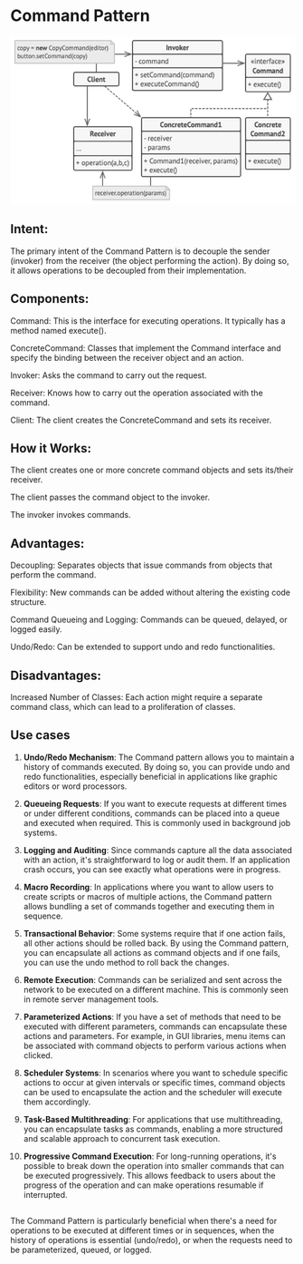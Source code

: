 # Command Pattern

![Structure](structure.png)

## Intent:
The primary intent of the Command Pattern is to decouple the sender (invoker) from the receiver (the object performing the action). By doing so, it allows operations to be decoupled from their implementation.

## Components:
Command: This is the interface for executing operations. It typically has a method named execute().

ConcreteCommand: Classes that implement the Command interface and specify the binding between the receiver object and an action.

Invoker: Asks the command to carry out the request.

Receiver: Knows how to carry out the operation associated with the command.

Client: The client creates the ConcreteCommand and sets its receiver.

## How it Works:
The client creates one or more concrete command objects and sets its/their receiver.

The client passes the command object to the invoker.

The invoker invokes commands.

## Advantages:
Decoupling: Separates objects that issue commands from objects that perform the command.

Flexibility: New commands can be added without altering the existing code structure.

Command Queueing and Logging: Commands can be queued, delayed, or logged easily.

Undo/Redo: Can be extended to support undo and redo functionalities.

## Disadvantages:
Increased Number of Classes: Each action might require a separate command class, which can lead to a proliferation of classes.

## Use cases
1. **Undo/Redo Mechanism**: 
The Command pattern allows you to maintain a history of commands executed. By doing so, you can provide undo and redo functionalities, especially beneficial in applications like graphic editors or word processors.

2. **Queueing Requests**: 
If you want to execute requests at different times or under different conditions, commands can be placed into a queue and executed when required. This is commonly used in background job systems.

3. **Logging and Auditing**:
Since commands capture all the data associated with an action, it's straightforward to log or audit them. If an application crash occurs, you can see exactly what operations were in progress.

4. **Macro Recording**: 
In applications where you want to allow users to create scripts or macros of multiple actions, the Command pattern allows bundling a set of commands together and executing them in sequence.

5. **Transactional Behavior**:
Some systems require that if one action fails, all other actions should be rolled back. By using the Command pattern, you can encapsulate all actions as command objects and if one fails, you can use the undo method to roll back the changes.

6. **Remote Execution**: 
Commands can be serialized and sent across the network to be executed on a different machine. This is commonly seen in remote server management tools.

7. **Parameterized Actions**:
If you have a set of methods that need to be executed with different parameters, commands can encapsulate these actions and parameters. For example, in GUI libraries, menu items can be associated with command objects to perform various actions when clicked.

8. **Scheduler Systems**: 
In scenarios where you want to schedule specific actions to occur at given intervals or specific times, command objects can be used to encapsulate the action and the scheduler will execute them accordingly.

9. **Task-Based Multithreading**: 
For applications that use multithreading, you can encapsulate tasks as commands, enabling a more structured and scalable approach to concurrent task execution.

10. **Progressive Command Execution**:
For long-running operations, it's possible to break down the operation into smaller commands that can be executed progressively. This allows feedback to users about the progress of the operation and can make operations resumable if interrupted.

##
The Command Pattern is particularly beneficial when there's a need for operations to be executed at different times or in sequences, when the history of operations is essential (undo/redo), or when the requests need to be parameterized, queued, or logged.
